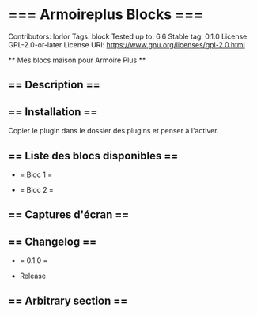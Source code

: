 # === Armoireplus Blocks ===

Contributors:      lorlor
Tags:              block
Tested up to:      6.6
Stable tag:        0.1.0
License:           GPL-2.0-or-later
License URI:       https://www.gnu.org/licenses/gpl-2.0.html

** Mes blocs maison pour Armoire Plus **

## == Description ==



## == Installation ==

Copier le plugin dans le dossier des plugins et penser à l'activer.


## == Liste des blocs disponibles ==

- = Bloc 1  =


- = Bloc 2  =


## == Captures d'écran ==



## == Changelog ==

- = 0.1.0 =
* Release

## == Arbitrary section ==

